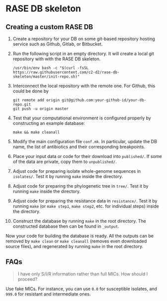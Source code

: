 # RASE DB skeleton

## Creating a custom RASE DB


1. Create a repository for your DB on some git-based repository hosting service such as Github, Gitlab, or Bitbucket.

2. Run the following script in an empty directory. It will create a local git repository with with the RASE DB skeleton.

   ```
   /usr/bin/env bash -c "$(curl -fsSL https://raw.githubusercontent.com/c2-d2/rase-db-skeleton/master/init-repo.sh)"
   ```

3. Interconnect the local repository with the remote one. For Github, this could be done by
   ```
   git remote add origin git@github.com:your-github-id/your-db-repo.git
   git push -u origin master
   ```

4. Test that your computational environment is configured properly by constructing an example database:
   ```
   make && make cleanall
   ```

5. Modify the main configuration file `conf.mk`. In particular, update the DB name, the list of antibiotics and their corresponding breakpoints.

6. Place your input data or code for their download into `published/`. If some of the data are private, copy them to `unpublished/`.

7. Adjust code for preparing isolate whole-genome sequences in `isolates/`. Test it by running `make` inside the directory.

8. Adjust code for preparing the phylogenetic tree in `tree/`. Test it by running `make` inside the directory.

9. Adjust code for preparing the resistance data in `resistance/`. Test it by running `make` (or `make step1`, `make step2`, etc. for individual steps) inside the directory.

10. Construct the database by running `make` in the root directory. The constructed database then can be found in `_output`.

Now your code for building the database is ready. All the outputs can be removed by `make clean` or `make cleanall` (removes even downloaded source files), and regenerated by running `make` in the root directory.


## FAQs

> I have only S/I/R information rather than full MICs. How should I proceed?

Use fake MICs. For instance, you can use `0.0` for susceptible isolates, and `999.0` for resistant and intermediate ones.
